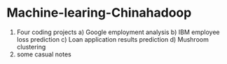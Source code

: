 # Machine-learing-Chinahadoop
1) Four coding projects
 a) Google employment analysis
 b) IBM employee loss prediction
 c) Loan application results prediction
 d) Mushroom clustering
2) some casual notes
